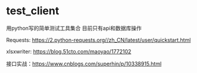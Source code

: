 # test_client
用python写的简单测试工具集合
目前只有api和数据库操作

Requests: https://2.python-requests.org//zh_CN/latest/user/quickstart.html

xlsxwriter: https://blog.51cto.com/maoyao/1772102

接口实战：https://www.cnblogs.com/superhin/p/10338915.html
